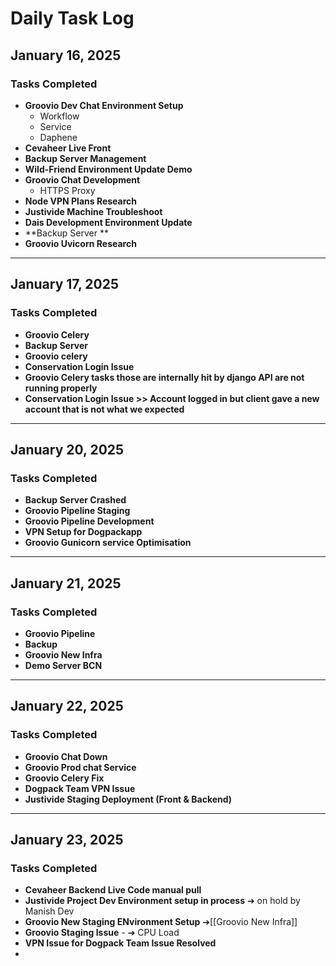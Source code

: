 # Daily Task Log

## January 16, 2025

### Tasks Completed
- **Groovio Dev Chat Environment Setup**
  - Workflow
  - Service
  - Daphene
- **Cevaheer Live Front**
- **Backup Server Management** 
- **Wild-Friend Environment Update Demo**
- **Groovio Chat Development**
  - HTTPS Proxy
- **Node VPN Plans Research**
- **Justivide Machine Troubleshoot**
- **Dais Development Environment Update**
- **Backup Server **
- **Groovio Uvicorn Research**

---
## January 17, 2025

### Tasks Completed
- **Groovio Celery**
- **Backup Server**
- **Groovio celery**
- **Conservation Login Issue**
- **Groovio Celery tasks those are internally hit by django API are not running properly**
-  **Conservation Login Issue >> Account logged in but client gave a new account that is not what we expected**

---
## January 20, 2025

### Tasks Completed
- **Backup Server Crashed**
- **Groovio Pipeline Staging**
- **Groovio Pipeline Development**
- **VPN Setup for Dogpackapp**
- **Groovio Gunicorn service Optimisation**


---
## January 21, 2025

### Tasks Completed
- **Groovio Pipeline**
- **Backup**
- **Groovio New Infra**
- **Demo Server BCN**

---
## January 22, 2025

### Tasks Completed
- **Groovio Chat Down**
- **Groovio Prod chat Service**
- **Groovio Celery Fix**
- **Dogpack Team VPN Issue**
- **Justivide Staging Deployment (Front & Backend)**

---
## January 23, 2025

### Tasks Completed
- **Cevaheer Backend Live Code manual pull**
- **Justivide Project Dev Environment setup in process** ➔ on hold by Manish Dev 
- **Groovio New Staging ENvironment Setup** ➔[[Groovio New Infra]]
- **Groovio Staging Issue**  - ➔ CPU Load
- **VPN Issue for Dogpack Team Issue Resolved**
- 